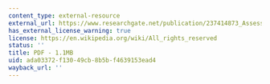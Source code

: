 ```yaml
---
content_type: external-resource
external_url: https://www.researchgate.net/publication/237414873_Assessing_Vulnerability_and_Adaptive_Capacity_to_Climate_Risks_Methods_for_Investigation_at_Local_and_National_Levels
has_external_license_warning: true
license: https://en.wikipedia.org/wiki/All_rights_reserved
status: ''
title: PDF - 1.1MB
uid: ada03372-f130-49cb-8b5b-f4639153ead4
wayback_url: ''
---
```

